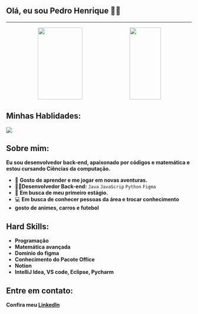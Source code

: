 ## Olá, eu sou Pedro Henrique 👋🏽


<hr>


<div align="center">  
  
<img width="49%" height="195px" src="https://github-readme-stats.vercel.app/api?username=pedronovaes1&show_icons=true&count_private=true&title_color=80F7D4&icon_color=9d00ff&text_color=c9d1d9&bg_color=0d1117&border_color=fff0" /> 
<img width="41%" height="195px" src="https://github-readme-stats.vercel.app/api/top-langs/?username=pedronovaes1&layout=compact&title_color=80F7D4&text_color=fff&bg_color=0d1117&border_color=fff0" />
  
</div>
</div>


## Minhas Hablidades:

<img src="https://skillicons.dev/icons?i=html,css,js,python,java,figma,vscode,idea,eclipse,discord,git,github&theme=dark" />

## Sobre mim:

**Eu sou desenvolvedor back-end, apaixonado por códigos e matemática e estou cursando Ciências da computação.**

- 🧠 **Gosto de aprender e me jogar em novas aventuras.**
- ✍🏾**Desenvolvedor Back-end:** `Java`  `JavaScrip`  `Python`  `Figma` 
- 💼 **Em busca de meu primeiro estágio.**
- 💻 **Em busca de conhecer pessoas da área e trocar conhecimento**
- **gosto de animes, carros e futebol**

## Hard Skills:
- **Programação**
- **Matemática avançada**
- **Domínio do figma**
- **Conhecimento do Pacote Office**
- **Notion**
- **IntelliJ Idea, VS code, Eclipse, Pycharm**


## Entre em contato:
**Confira meu [Linkedln](linkedin.com/in/pedrofreelas)**
